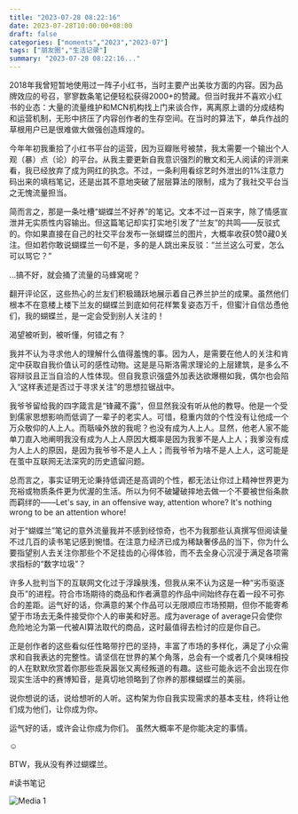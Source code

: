```yaml
---
title: "2023-07-28 08:22:16"
date: 2023-07-28T10:00:00+08:00
draft: false
categories: ["moments","2023","2023-07"]
tags: ["朋友圈","生活记录"]
summary: "2023-07-28 08:22:16..."
---
```


2018年我曾短暂地使用过一阵子小红书，当时主要产出美妆方面的内容。因为品牌效应的号召，寥寥数条笔记便轻松获得2000+的赞藏。但当时我并不喜欢小红书的业态：大量的流量维护和MCN机构找上门来谈合作，离离原上谱的分成结构和运营机制，无形中挤压了内容创作者的生存空间。在当时的算法下，单兵作战的草根用户已是很难做大做强创造辉煌的。

今年年初我重拾了小红书平台的运营，因为豆瓣账号被禁，我太需要一个输出个人观（暴）点（论）的平台。从我主要更新自我意识强烈的散文和无人阅读的评测来看，我已经放弃了成为网红的执念。不过，一条利用看综艺时外泄出的1%注意力码出来的填档笔记，还是出其不意地突破了层层算法的限制，成为了我社交平台当之无愧流量担当。

简而言之，那是一条吐槽“蝴蝶兰不好养”的笔记。文本不过一百来字，除了情感宣泄并无实质性内容输出。但这篇笔记却实打实地引发了“兰友”的共鸣——反驳式的。你如果直接在自己的社交平台发布一张蝴蝶兰的图片，大概率收获0赞0藏0关注。但如若你敢说蝴蝶兰一句不是，多的是人跳出来反驳：“兰兰这么可爱，怎么可以骂它？”

…搞不好，就会捅了流量的马蜂窝呢？

翻开评论区，这些热心的兰友们积极踊跃地展示着自己养兰护兰的成果。虽然他们根本不在意楼上楼下兰友的蝴蝶兰到底如何花样繁复姿态万千，但蜜汁自信怂恿他们，我的蝴蝶兰，是一定会受到别人关注的！

渴望被听到，被听懂，何错之有？

我并不认为寻求他人的理解什么值得羞愧的事。因为人，是需要在他人的关注和肯定中获取自我价值认可的感性动物。这是是马斯洛需求理论的上层建筑，是多么不容辩驳且正当自洽的人性体现。但自我意识强盛外加表达欲爆棚如我，偶尔也会陷入“这样表述是否过于寻求关注”的思想拉锯战中。

我爷爷留给我的四字箴言是“锋藏不露”，但显然我没有听从他的教导。他是一个受到儒家思想影响而低调了一辈子的老实人。可惜，稳重内敛的个性没有让他成一个万众敬仰的人上人。而聒噪外放的我呢？也没有成为人上人。显然，他老人家不能单刀直入地阐明我没有成为人上人原因大概率是因为我爹不是人上人；我爹没有成为人上人的原因，是因为我爷爷不是人上人；而我爷爷为啥不是人上人，这可能是在茧中互联网无法深究的历史遗留问题。

总而言之，事实证明无论秉持低调还是高调的个性，都无法让你过上精神世界更为充裕或物质条件更为优渥的生活。所以为何不破罐破摔地去做一个不要被世俗条款而羁绊的——Let's say, in an offensive way, attention whore? It's nothing wrong to be an attention whore!

对于“蝴蝶兰”笔记的意外流量我并不感到经惊奇，也不为我那些认真撰写但阅读量不过几百的读书笔记感到惋惜。在注意力经济已成为稀缺奢侈品的当下，你为什么要指望别人去关注你那些个不足挂齿的心得体验，而不去全身心沉浸于满足各项需求指标的“数字垃圾”？

许多人批判当下的互联网文化过于浮躁肤浅，但我从来不认为这是一种“劣币驱逐良币”的进程。符合市场期待的商品和作者满意的作品中间始终存在着一段不可弥合的差距。运气好的话，你满意的某个作品可以无限顺应市场预期，但你不能寄希望于市场去无条件接受你个人的审美和好恶。成为average of average只会使你危险地沦为第一代被AI算法取代的商品，这时最值得去检讨的应是你自己。

正是创作者的这些看似任性略带拧巴的坚持，丰富了市场的多样化，满足了小众需求和自我表达的完整性。请坚信在世界的某个角落，总会有一个或者几个臭味相投的人在默默欣赏着你那些乖戾嚣张又离经叛道的有趣。这些可能永远不会出现在你现实生活中的赛博知音，是真切地领略到了你养的那棵蝴蝶兰的美丽。

说你想说的话，说给想听的人听。这构架为你自我实现需求的基本支柱，终将让他们成为他们，让你成为你。

运气好的话，或许会让你成为你们。
虽然大概率不是你能决定的事情。

☺️

BTW，我从没有养过蝴蝶兰。

#读书笔记

![Media 1](/Moments/photos/2023-07-28/202307280822160.jpg)

